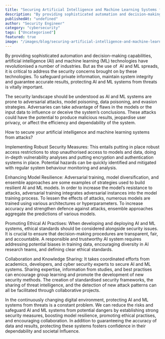 ```yaml
---
title: "Securing Artificial Intelligence and Machine Learning Systems from Attacks"
description: "By providing sophisticated automation and decision-making capabilities, artificial intelligence (AI) and machine learning (ML) technologies have revolutionised ..."
publishedAt: "undefined"
author: "Security Engineer"
category: "cybersecurity"
tags: ["Uncategorised"]
featured: true
image: "/images/blog/securing-artificial-intelligence-and-machine-learning-systems-from-attacks-featured.jpeg"
---
```


By providing sophisticated automation and decision-making capabilities, artificial intelligence (AI) and machine learning (ML) technologies have revolutionised a number of industries. But as the use of  AI and ML spreads, it is critical to address the security concerns brought on by these technologies. To safeguard private information, maintain system integrity and guarantee accurate results, protecting AI and ML systems from threats is vitally important. 

The security landscape should be understood as AI and ML systems are prone to adversarial attacks, model poisoning, data poisoning, and evasion strategies. Adversaries can take advantage of flaws in the models or the input data to influence or deceive the system’s conclusions. These attacks could have the potential to produce malicious results, jeopardise user privacy, or affect the efficiency and dependability of the system.

How to secure your artificial intelligence and machine learning systems from attacks?

Implementing Robust Security Measures: This entails putting in place robust access restrictions to stop unauthorised access to models and data, doing in-depth vulnerability analyses and putting encryption and authentication systems in place. Potential hazards can be quickly identified and mitigated with regular system behaviour monitoring and analysis.

Enhancing Model Resilience: Adversarial training, model diversification, and ensemble approaches are some examples of strategies used to build resilient AI and ML models. In order to increase the model’s resistance to attacks, adversarial training integrates adversarial instances into the model training process. To lessen the effects of attacks, numerous models are trained using various architectures or hyperparameters. To increase accuracy and strengthen defence against attacks, ensemble approaches aggregate the predictions of various models.

Promoting Ethical AI Practises: When developing and deploying AI and ML systems, ethical standards should be considered alongside security issues. It is crucial to ensure that decision-making procedures are transparent, fair, and accountable. A responsible and trustworthy AI system requires addressing potential biases in training data, encouraging diversity in AI research teams, and defining clear ethical standards.

Collaboration and Knowledge Sharing: It takes coordinated efforts from academics, developers, and cyber security experts to secure AI and ML systems. Sharing expertise, information from studies, and best practises can encourage group learning and promote the development of new security methods. The creation of standardised security frameworks, the sharing of threat intelligence, and the detection of new attack patterns can all be facilitated through collaborative projects.

In the continuously changing digital environment, protecting AI and ML systems from threats is a constant problem. We can reduce the risks and safeguard AI and ML systems from potential dangers by establishing strong security measures, boosting model resilience, promoting ethical practises, and encouraging collaboration. In addition to guaranteeing the accuracy of data and results, protecting these systems fosters confidence in their dependability and societal Influence.
